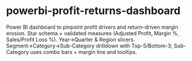 # powerbi-profit-returns-dashboard
Power BI dashboard to pinpoint profit drivers and return-driven margin erosion. Star schema + validated measures (Adjusted Profit, Margin %, Sales/Profit Loss %). Year→Quarter & Region slicers. Segment→Category→Sub-Category drilldown with Top-5/Bottom-3; Sub-Category uses combo bars + margin line and tooltips.
